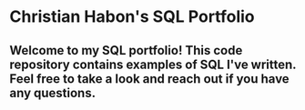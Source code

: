 # Christian Habon's SQL Portfolio 

## Welcome to my SQL portfolio! This code repository contains examples of SQL I've written. Feel free to take a look and reach out if you have any questions.
